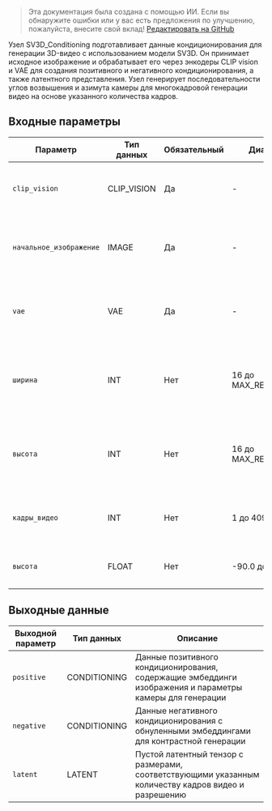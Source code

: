 > Эта документация была создана с помощью ИИ. Если вы обнаружите ошибки или у вас есть предложения по улучшению, пожалуйста, внесите свой вклад! [Редактировать на GitHub](https://github.com/Comfy-Org/embedded-docs/blob/main/comfyui_embedded_docs/docs/SV3D_Conditioning/ru.md)

Узел SV3D_Conditioning подготавливает данные кондиционирования для генерации 3D-видео с использованием модели SV3D. Он принимает исходное изображение и обрабатывает его через энкодеры CLIP vision и VAE для создания позитивного и негативного кондиционирования, а также латентного представления. Узел генерирует последовательности углов возвышения и азимута камеры для многокадровой генерации видео на основе указанного количества кадров.

## Входные параметры

| Параметр | Тип данных | Обязательный | Диапазон | Описание |
|-----------|-----------|----------|-------|-------------|
| `clip_vision` | CLIP_VISION | Да | - | Модель CLIP vision, используемая для кодирования входного изображения |
| `начальное_изображение` | IMAGE | Да | - | Исходное изображение, которое служит отправной точкой для генерации 3D-видео |
| `vae` | VAE | Да | - | Модель VAE, используемая для кодирования изображения в латентное пространство |
| `ширина` | INT | Нет | 16 до MAX_RESOLUTION | Ширина выходных кадров генерируемого видео (по умолчанию: 576, должна быть кратна 8) |
| `высота` | INT | Нет | 16 до MAX_RESOLUTION | Высота выходных кадров генерируемого видео (по умолчанию: 576, должна быть кратна 8) |
| `кадры_видео` | INT | Нет | 1 до 4096 | Количество кадров для генерации в видео-последовательности (по умолчанию: 21) |
| `высота` | FLOAT | Нет | -90.0 до 90.0 | Угол возвышения камеры в градусах для 3D-вида (по умолчанию: 0.0) |

## Выходные данные

| Выходной параметр | Тип данных | Описание |
|-------------|-----------|-------------|
| `positive` | CONDITIONING | Данные позитивного кондиционирования, содержащие эмбеддинги изображения и параметры камеры для генерации |
| `negative` | CONDITIONING | Данные негативного кондиционирования с обнуленными эмбеддингами для контрастной генерации |
| `latent` | LATENT | Пустой латентный тензор с размерами, соответствующими указанным количеству кадров видео и разрешению |
